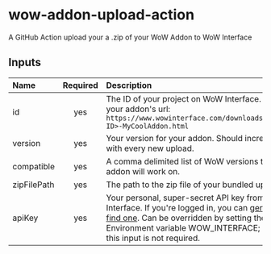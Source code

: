 # wow-addon-upload-action
A GitHub Action upload your a .zip of your WoW Addon to WoW Interface

## Inputs

| Name | Required | Description | Example |
|:--|:-:|:--|:--|
| id | yes | The ID of your project on WoW Interface. Found in your addon's url: `https://www.wowinterface.com/downloads/info<THE ID>-MyCoolAddon.html` | `12345` |
| version | yes | Your version for your addon. Should increment with every new upload. | `2.0.1` or even `2` |
| compatible | yes | A comma delimited list of WoW versions that your addon will work on. | `80000,80307,80300` |
| zipFilePath | yes | The path to the zip file of your bundled up addon | `./build/MyCoolAddon.zip` |
| apiKey | yes | Your personal, super-secret API key from WoW Interface. If you're logged in, you can [generate or find one](https://www.wowinterface.com/downloads/filecpl.php?action=apitokens). Can be overridden by setting the Environment variable WOW_INTERFACE; if you do, this input is not required. | `supersecrethashthatgoesonforawhilefromwowi` |
